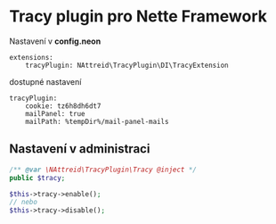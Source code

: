 # Tracy plugin pro Nette Framework

Nastavení v **config.neon**
```neon
extensions:
    tracyPlugin: NAttreid\TracyPlugin\DI\TracyExtension
```

dostupné nastavení
```neon
tracyPlugin:
    cookie: tz6h8dh6dt7
    mailPanel: true
    mailPath: %tempDir%/mail-panel-mails
```

## Nastavení v administraci
```php
/** @var \NAttreid\TracyPlugin\Tracy @inject */
public $tracy;

$this->tracy->enable();
// nebo
$this->tracy->disable();
```